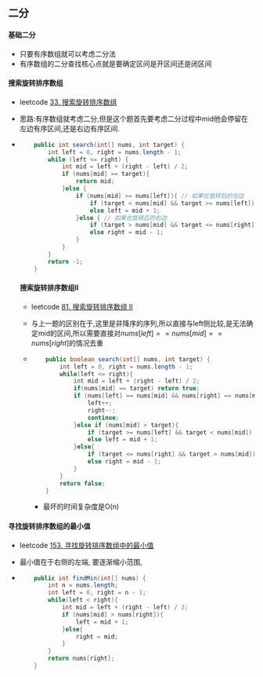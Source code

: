 ## 二分

#### 基础二分

- 只要有序数组就可以考虑二分法
- 有序数组的二分查找核心点就是要确定区间是开区间还是闭区间

#### 搜索旋转排序数组

- leetcode [33. 搜索旋转排序数组](https://leetcode-cn.com/problems/search-in-rotated-sorted-array/)

- 思路:有序数组就考虑二分,但是这个题首先要考虑二分过程中mid他会停留在左边有序区间,还是右边有序区间. 

- ```java
      public int search(int[] nums, int target) {
          int left = 0, right = nums.length - 1;
          while (left <= right) {
              int mid = left + (right - left) / 2;
              if (nums[mid] == target){
                  return mid;
              }else { 
                  if (nums[mid] >= nums[left]){ // 如果在旋转后的左边
                      if (target < nums[mid] && target >= nums[left]) right = mid - 1; //左边中的有序区间
                      else left = mid + 1;
                  }else { // 如果在旋转后的右边
                      if (target > nums[mid] && target <= nums[right]) left = mid + 1; //右边中的有序区间
                      else right = mid - 1;
                  }
              }
          }
          return -1;
      }
  ```

  #### 搜索旋转排序数组II

  - leetcode [81. 搜索旋转排序数组 II](https://leetcode-cn.com/problems/search-in-rotated-sorted-array-ii/)
  - 与上一题的区别在于,这里是非降序的序列,所以直接与left侧比较,是无法确定mid的区间,所以需要直接对$nums[left] ==nums[mid] == nums[right]$的情况去重
  
  - ```java
        public boolean search(int[] nums, int target) {
            int left = 0, right = nums.length - 1;
            while(left <= right){
                int mid = left + (right - left) / 2;
                if(nums[mid] == target) return true;
                if (nums[left] == nums[mid] && nums[right] == nums[mid]){
                    left++;
                    right--;
                    continue;
                }else if (nums[mid] > target){
                    if (target >= nums[left] && target < nums[mid]) right = mid - 1;
                    else left = mid + 1;
                }else{
                    if (target <= nums[right] && target > nums[mid]) left = mid + 1;
                    else right = mid - 1;
                }
            }   
            return false;
        }
    ```
  
    - 最坏的时间复杂度是O(n)

#### 寻找旋转排序数组的最小值

- leetcode [153. 寻找旋转排序数组中的最小值](https://leetcode-cn.com/problems/find-minimum-in-rotated-sorted-array/)		

- 最小值在于右侧的左端, 要逐渐缩小范围, 

- ```java
      public int findMin(int[] nums) {
          int n = nums.length;
          int left = 0, right = n - 1;
          while(left < right){
              int mid = left + (right - left) / 2;
              if (nums[mid] > nums[right]){
                  left = mid + 1;
              }else{
                  right = mid;
              }
          }
          return nums[right];
      }
  ```

  
